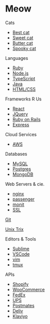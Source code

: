 <h1>Meow</h1>

Cats
* [Best cat](cat1)
* [Sweet cat](cat2)
* [Butter cat](cat3)
* [Spooky cat](cat4)

Languages
* [Ruby](ruby)
* [Node.js](nodejs)
* [TypeScript](typescript)
* [Java](java)
* [HTML/CSS](html-css)

Frameworks R Us
* [React](react)
* [JQuery](jquery)
* [Ruby on Rails](rails)
* [Express](express)

Cloud Services
* [AWS](aws)

Databases
* [MySQL](mysql)
* [Postgres](postgres)
* [MongoDB](mongodb)

Web Servers & cie.
* [nginx](nginx)
* [passenger](passenger)
* [monit](monit)
* [SSL](ssl)

[Git](git)

[Unix Trix](unix)

Editors & Tools
* [Sublime](sublime)
* [VSCode](vscode)
* [vim](vim)
* [tmux](tmux)

APIs
* [Shopify](shopify-api)
* [WooCommerce](woocommerce-api)
* [FedEx](fedex)
* [UPS](ups)
* [Postmates](postmates)
* [Deliv](deliv)
* [Klaviyo](klaviyo)
